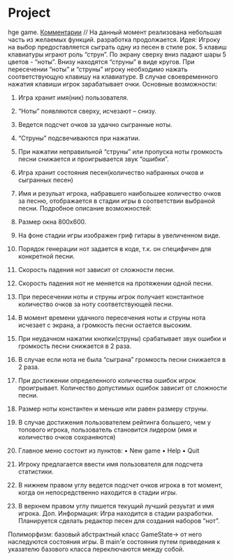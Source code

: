 Project
=======
hge game.
<a href="https://github.com/syrotynin/Project/issues/1">Комментарии</a>
// На данный момент реализована небольшая часть из желаемых функций. разработка продолжается.
Идея:
Игроку на выбор предоставляется сыграть одну из песен в стиле рок. 5 клавиш клавиатуры играют роль “струн”. По экрану сверху вниз падают шары 5 цветов - “ноты”. Внизу находятся “струны” в виде кругов. При пересечении “ноты” и “струны” игроку необходимо нажать соответствующую клавишу на клавиатуре. В случае своевременного нажатия клавиши игрок зарабатывает очки. 
Основные возможности:

1.	Игра хранит имя(ник) пользователя.
2.	“Ноты” появляются сверху, исчезают – снизу.
3.	Ведется подсчет очков за удачно сыгранные ноты.
4.	“Струны” подсвечиваются при нажатии. 
5.	При нажатии неправильной “струны” или пропуска ноты громкость песни снижается и проигрывается звук “ошибки”.
6.	Игра хранит состояния песен(количество набранных очков и сыгранных песен)
7.	Имя и резульат игрока, набравшего наибольшее количество очков за песню, отображается в стадии игры в соответствии выбраной песни.
Подробное описание возможностей:
1.	Размер окна 800x600.
2.	На фоне стадии игры изображен гриф гитары в увеличенном виде.
3.	Порядок генерации нот задается в коде, т.к. он специфичен для конкретной песни.
4.	Скорость падения нот зависит от сложности песни.
5.	Скорость падения нот не меняется на протяжении одной песни.
6.	При пересечении ноты и струны игрок получает константное количество очков за ноту соответствующей песни.
7.	В момент времени удачного пересечения ноты и струны нота исчезает с экрана, а громкость песни остается высоким.
8.	При неудачном нажатии кнопки(струны) срабатывает звук ошибки и громкость песни снижается в 2 раза.
9.	В случае если нота не была “сыграна” громкость песни снижается в 2 раза.
10.	При достижении определенного количества ошибок игрок проигрывает. Количество допустимых ошибок зависит от сложности песни.
11.	Размер ноты константен и меньше или равен размеру струны.
12.	В случае достижения пользователем рейтинга большего, чем у топового игрока, пользователь становится лидером (имя и количество очков сохраняются)

14.	Главное меню состоит из пунктов:
•	New game
•	Help
•	Quit

15.	Игроку предлагается ввести имя пользователя для подсчета статистики.
16.	В нижнем правом углу ведется подсчет очков игрока в тот момент, когда он непосредственно находится в стадии игры.
17.	В верхнем правом углу пишется текущий лучший резуьтат и имя игрока.
Доп. Информация:
Игра находится в стадии разработки. Планируется сделать редактор песен для создания наборов “нот”.

Полиморфизм: базовый абстрактный класс GameState-> от него наследуются состояния игры. В main'е состояния путем приведения к указателю базового класса переключаются между собой.
